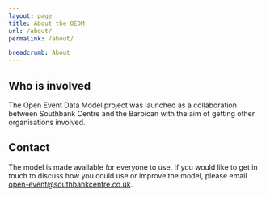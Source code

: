 ```yaml
---
layout: page
title: About the OEDM
url: /about/
permalink: /about/

breadcrumb: About
---
```


##  Who is involved

The Open Event Data Model project was launched as a collaboration between Southbank Centre and the Barbican with the aim of getting other organisations involved.

## Contact

The model is made available for everyone to use. If you would like to get in touch to discuss how you could use or improve the model, please email <a href="mailto:open-event@southbankcentre.co.uk">open-event@southbankcentre.co.uk</a>.